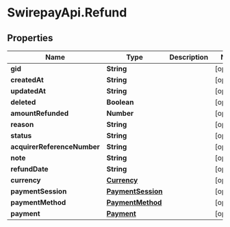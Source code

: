# SwirepayApi.Refund

## Properties

Name | Type | Description | Notes
------------ | ------------- | ------------- | -------------
**gid** | **String** |  | [optional] 
**createdAt** | **String** |  | [optional] 
**updatedAt** | **String** |  | [optional] 
**deleted** | **Boolean** |  | [optional] 
**amountRefunded** | **Number** |  | [optional] 
**reason** | **String** |  | [optional] 
**status** | **String** |  | [optional] 
**acquirerReferenceNumber** | **String** |  | [optional] 
**note** | **String** |  | [optional] 
**refundDate** | **String** |  | [optional] 
**currency** | [**Currency**](Currency.md) |  | [optional] 
**paymentSession** | [**PaymentSession**](PaymentSession.md) |  | [optional] 
**paymentMethod** | [**PaymentMethod**](PaymentMethod.md) |  | [optional] 
**payment** | [**Payment**](Payment.md) |  | [optional] 


